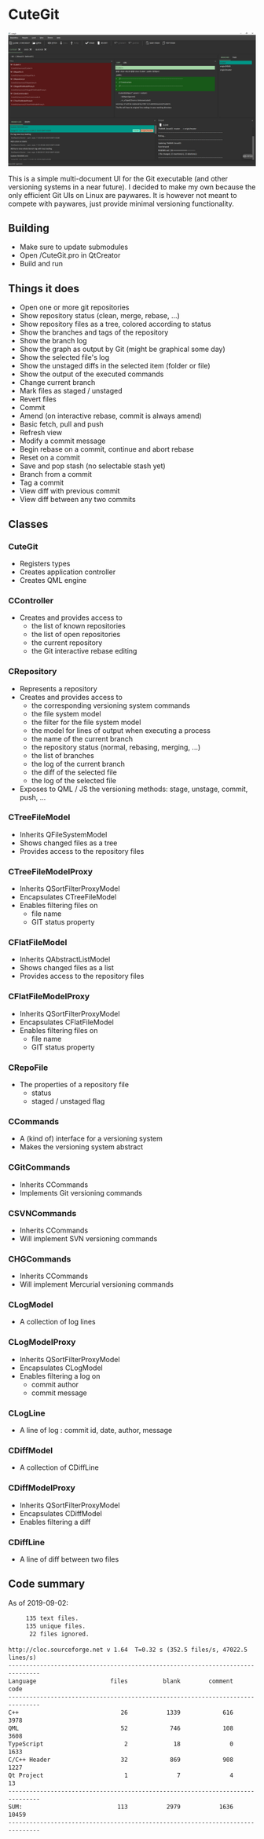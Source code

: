 # CuteGit

![alt text](https://github.com/Jango73/CuteGit/blob/master/Media/Screenshot01.jpg)

This is a simple multi-document UI for the Git executable (and other versioning systems in a near future).
I decided to make my own because the only efficient Git UIs on Linux are paywares.
It is however not meant to compete with paywares, just provide minimal versioning functionality.

## Building

- Make sure to update submodules
- Open /CuteGit.pro in QtCreator
- Build and run

## Things it does

* Open one or more git repositories
* Show repository status (clean, merge, rebase, ...)
* Show repository files as a tree, colored according to status
* Show the branches and tags of the repository
* Show the branch log
* Show the graph as output by Git (might be graphical some day)
* Show the selected file's log
* Show the unstaged diffs in the selected item (folder or file)
* Show the output of the executed commands
* Change current branch
* Mark files as staged / unstaged
* Revert files
* Commit
* Amend (on interactive rebase, commit is always amend)
* Basic fetch, pull and push
* Refresh view
* Modify a commit message
* Begin rebase on a commit, continue and abort rebase
* Reset on a commit
* Save and pop stash (no selectable stash yet)
* Branch from a commit
* Tag a commit
* View diff with previous commit
* View diff between any two commits

## Classes

### CuteGit

* Registers types
* Creates application controller
* Creates QML engine

### CController

* Creates and provides access to
  * the list of known repositories
  * the list of open repositories
  * the current repository
  * the Git interactive rebase editing

### CRepository

* Represents a repository
* Creates and provides access to
  * the corresponding versioning system commands
  * the file system model
  * the filter for the file system model
  * the model for lines of output when executing a process
  * the name of the current branch
  * the repository status (normal, rebasing, merging, ...)
  * the list of branches
  * the log of the current branch
  * the diff of the selected file
  * the log of the selected file
* Exposes to QML / JS the versioning methods: stage, unstage, commit, push, ...

### CTreeFileModel

* Inherits QFileSystemModel
* Shows changed files as a tree
* Provides access to the repository files

### CTreeFileModelProxy

* Inherits QSortFilterProxyModel
* Encapsulates CTreeFileModel
* Enables filtering files on
  * file name
  * GIT status property

### CFlatFileModel

* Inherits QAbstractListModel
* Shows changed files as a list
* Provides access to the repository files

### CFlatFileModelProxy

* Inherits QSortFilterProxyModel
* Encapsulates CFlatFileModel
* Enables filtering files on
  * file name
  * GIT status property

### CRepoFile

* The properties of a repository file
  * status
  * staged / unstaged flag

### CCommands

* A (kind of) interface for a versioning system
* Makes the versioning system abstract

### CGitCommands

* Inherits CCommands
* Implements Git versioning commands

### CSVNCommands

* Inherits CCommands
* Will implement SVN versioning commands

### CHGCommands

* Inherits CCommands
* Will implement Mercurial versioning commands

### CLogModel

* A collection of log lines

### CLogModelProxy

* Inherits QSortFilterProxyModel
* Encapsulates CLogModel
* Enables filtering a log on
  * commit author
  * commit message

### CLogLine

* A line of log : commit id, date, author, message

### CDiffModel

* A collection of CDiffLine

### CDiffModelProxy

* Inherits QSortFilterProxyModel
* Encapsulates CDiffModel
* Enables filtering a diff

### CDiffLine

* A line of diff between two files

## Code summary

As of 2019-09-02:

```
     135 text files.
     135 unique files.                                          
      22 files ignored.

http://cloc.sourceforge.net v 1.64  T=0.32 s (352.5 files/s, 47022.5 lines/s)
-------------------------------------------------------------------------------
Language                     files          blank        comment           code
-------------------------------------------------------------------------------
C++                             26           1339            616           3978
QML                             52            746            108           3608
TypeScript                       2             18              0           1633
C/C++ Header                    32            869            908           1227
Qt Project                       1              7              4             13
-------------------------------------------------------------------------------
SUM:                           113           2979           1636          10459
-------------------------------------------------------------------------------
```
